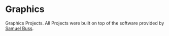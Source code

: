 # Graphics
Graphics Projects. 
All Projects were built on top of the software provided by <a href = "http://www.math.ucsd.edu/~sbuss/">Samuel Buss</a>.
